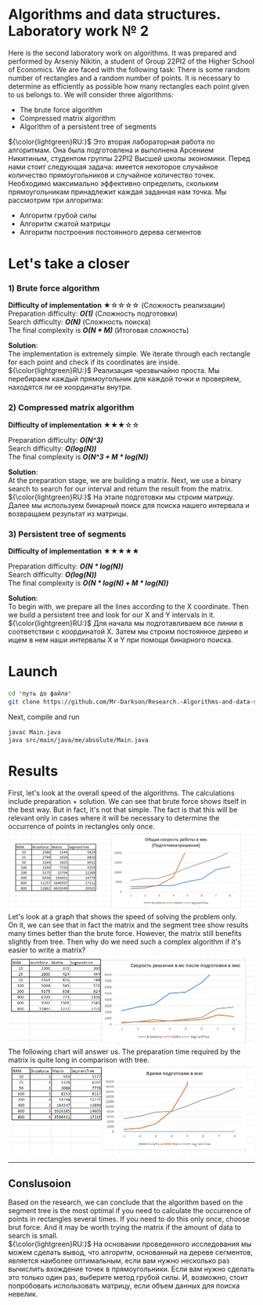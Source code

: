# Algorithms and data structures. Laboratory work № 2
Here is the second laboratory work on algorithms. It was prepared and performed by Arseniy Nikitin, a student of Group 22PI2 of the Higher School of Economics. We are faced with the following task: There is some random number of rectangles and a random number of points. It is necessary to determine as efficiently as possible how many rectangles each point given to us belongs to.
We will consider three algorithms:
- The brute force algorithm
- Compressed matrix algorithm
- Algorithm of a persistent tree of segments  


${\color{lightgreen}RU:}$ Это вторая лабораторная работа по алгоритмам. Она была подготовлена и выполнена Арсением Никитиным, студентом группы 22PI2 Высшей школы экономики. Перед нами стоит следующая задача: имеется некоторое случайное количество прямоугольников и случайное количество точек. Необходимо максимально эффективно определить, скольким прямоугольникам принадлежит каждая заданная нам точка.
Мы рассмотрим три алгоритма:
- Алгоритм грубой силы
- Алгоритм сжатой матрицы
- Алгоритм построения постоянного дерева сегментов
# Let's take a closer
 ### 1) Brute force algorithm
 **Difficulty of implementation** ★☆☆☆☆  (Сложность реализации)  
Preparation difficulty: _**O(1)**_  (Сложность подготовки)  
Search difficulty: _**O(N)**_  (Сложность поиска)  
The final complexity is _**O(N * M)**_  (Итоговая сложность)  

__Solution__:  
The implementation is extremely simple. We iterate through each rectangle for each point and check if its coordinates are inside.  
${\color{lightgreen}RU:}$ Реализация чрезвычайно проста. Мы перебираем каждый прямоугольник для каждой точки и проверяем, находятся ли ее координаты внутри.


### 2) Compressed matrix algorithm
 **Difficulty of implementation** ★★★☆☆  


Preparation difficulty: _**O(N^3)**_  
Search difficulty: _**O(log(N))**_  
The final complexity is _**O(N^3 + M * log(N))**_  

__Solution__:  
At the preparation stage, we are building a matrix. Next, we use a binary search to search for our interval and return the result from the matrix.   
${\color{lightgreen}RU:}$ На этапе подготовки мы строим матрицу. Далее мы используем бинарный поиск для поиска нашего интервала и возвращаем результат из матрицы.
### 3) Persistent tree of segments  
 **Difficulty of implementation** ★★★★★  



Preparation difficulty: _**O(N * log(N))**_  
Search difficulty: _**O(log(N))**_  
The final complexity is _**O(N * log(N) + M * log(N))**_  

__Solution__:  
To begin with, we prepare all the lines according to the X coordinate. Then we build a persistent tree and look for our X and Y intervals in it.  
${\color{lightgreen}RU:}$ Для начала мы подготавливаем все линии в соответствии с координатой X. Затем мы строим постоянное дерево и ищем в нем наши интервалы X и Y при помощи бинарного поиска.  

# Launch
```bash
cd *путь до файла*
git clone https://github.com/Mr-Darkson/Research.-Algorithms-and-data-structures-2.git
```
Next, compile and run

```
javac Main.java
java src/main/java/me/absolute/Main.java
```
# Results
First, let's look at the overall speed of the algorithms. The calculations include preparation + solution. We can see that brute force shows itself in the best way. But in fact, it's not that simple. The fact is that this will be relevant only in cases where it will be necessary to determine the occurrence of points in rectangles only once.  
![alt text](img/general.png)
Let's look at a graph that shows the speed of solving the problem only.  
On it, we can see that in fact the matrix and the segment tree show results many times better than the brute force. However, the matrix still benefits slightly from tree. Then why do we need such a complex algorithm if it's easier to write a matrix?
![alt text](img/afterPrepare.png)
The following chart will answer us. The preparation time required by the matrix is quite long in comparison with tree.
![alt text](img/prepareTime.png)

---
## Conslusoion
Based on the research, we can conclude that the algorithm based on the segment tree is the most optimal if you need to calculate the occurrence of points in rectangles several times. If you need to do this only once, choose brut force. And it may be worth trying the matrix if the amount of data to search is small.  
${\color{lightgreen}RU:}$
На основании проведенного исследования мы можем сделать вывод, что алгоритм, основанный на дереве сегментов, является наиболее оптимальным, если вам нужно несколько раз вычислить вхождение точек в прямоугольники. Если вам нужно сделать это только один раз, выберите метод грубой силы. И, возможно, стоит попробовать использовать матрицу, если объем данных для поиска невелик.
